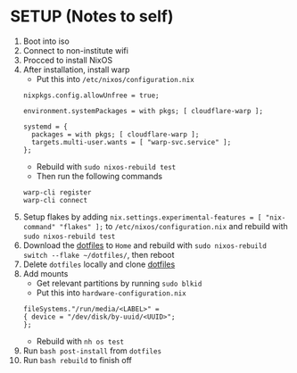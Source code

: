 # SETUP (Notes to self)

1. Boot into iso
2. Connect to non-institute wifi
3. Procced to install NixOS
4. After installation, install warp
    - Put this into `/etc/nixos/configuration.nix`
    ```
    nixpkgs.config.allowUnfree = true;

    environment.systemPackages = with pkgs; [ cloudflare-warp ];

    systemd = {
      packages = with pkgs; [ cloudflare-warp ];
      targets.multi-user.wants = [ "warp-svc.service" ];
    };
    ```
    - Rebuild with `sudo nixos-rebuild test`
    - Then run the following commands
    ```
    warp-cli register
    warp-cli connect
    ```
5. Setup flakes by adding `nix.settings.experimental-features = [ "nix-command" "flakes" ];` to `/etc/nixos/configuration.nix` and rebuild with `sudo nixos-rebuild test`
6. Download the [dotfiles](https://github.com/RishiVora/nixos-dots) to `Home` and rebuild with `sudo nixos-rebuild switch --flake ~/dotfiles/`, then reboot
7. Delete `dotfiles` locally and clone [dotfiles](https://github.com/RishiVora/nixos-dots)
8. Add mounts
    - Get relevant partitions by running `sudo blkid`
    - Put this into `hardware-configuration.nix`
    ```
    fileSystems."/run/media/<LABEL>" =
    { device = "/dev/disk/by-uuid/<UUID>";
    };
    ```
    - Rebuild with `nh os test`
9. Run `bash post-install` from `dotfiles`
10. Run `bash rebuild` to finish off
